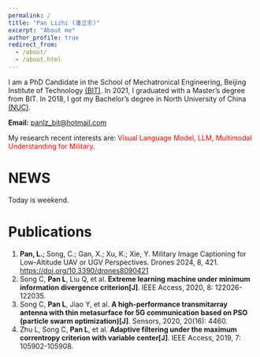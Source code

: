 ```yaml
---
permalink: /
title: "Pan Lizhi (潘立志)"
excerpt: "About me"
author_profile: true
redirect_from: 
  - /about/
  - /about.html
---
```


I am a PhD Candidate in the School of Mechatronical Engineering, Beijing Institute of Technology [(BIT)](http://www.bit.edu.cn/). In 2021, I graduated with a Master’s degree from BIT. In 2018, I got my Bachelor’s degree in North University of China [(NUC)](http://www.nuc.edu.cn/).

<B>Email:</B> <font color='blue'>panlz_bit@hotmail.com</font>

My research recent interests are: <font color='red'> Visual Language Model, LLM, Multimodal Understanding for Military</font>.


NEWS
======
Today is weekend.


Publications
======
1. <B>Pan, L.</B>; Song, C.; Gan, X.; Xu, K.; Xie, Y. Military Image Captioning for Low-Altitude UAV or UGV Perspectives. Drones 2024, 8, 421. https://doi.org/10.3390/drones8090421
2. Song C, <B>Pan L</B>, Liu Q, et al. <B>Extreme learning machine under minimum information divergence criterion[J]</B>. IEEE Access, 2020, 8: 122026-122035.
3. Song C, <B>Pan L</B>, Jiao Y, et al. <B>A high-performance transmitarray antenna with thin metasurface for 5G communication based on PSO (particle swarm optimization)[J]</B>. Sensors, 2020, 20(16): 4460.
4. Zhu L, Song C, <B>Pan L</B>, et al. <B>Adaptive filtering under the maximum correntropy criterion with variable center[J]</B>. IEEE Access, 2019, 7: 105902-105908.


<!-- #注释pursuing my master's degree in -->





